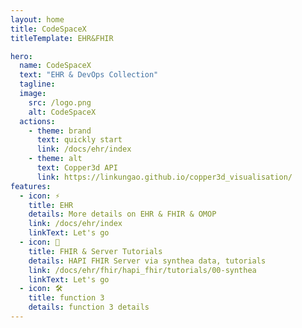 ```yaml
---
layout: home
title: CodeSpaceX
titleTemplate: EHR&FHIR

hero:
  name: CodeSpaceX
  text: "EHR & DevOps Collection"
  tagline:
  image:
    src: /logo.png
    alt: CodeSpaceX
  actions:
    - theme: brand
      text: quickly start
      link: /docs/ehr/index
    - theme: alt
      text: Copper3d API
      link: https://linkungao.github.io/copper3d_visualisation/
features:
  - icon: ⚡️
    title: EHR
    details: More details on EHR & FHIR & OMOP
    link: /docs/ehr/index
    linkText: Let's go
  - icon: 🌋
    title: FHIR & Server Tutorials
    details: HAPI FHIR Server via synthea data, tutorials
    link: /docs/ehr/fhir/hapi_fhir/tutorials/00-synthea
    linkText: Let's go
  - icon: 🛠️
    title: function 3
    details: function 3 details
---
```


